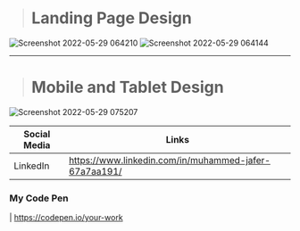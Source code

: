 ># Landing Page Design
![Screenshot 2022-05-29 064210](https://user-images.githubusercontent.com/56185049/170852781-f9d0ac1d-7bf4-4e34-8d50-f888198b755d.png)
![Screenshot 2022-05-29 064144](https://user-images.githubusercontent.com/56185049/170852787-288238fa-36f2-4296-99b6-f91cfc8a035d.png)
______________________________
># Mobile and Tablet Design
![Screenshot 2022-05-29 075207](https://user-images.githubusercontent.com/56185049/170852798-88d080ee-8a5a-416e-a1e4-7e21990ee4d7.png)


| Social Media | Links                             
| ------------ | --------------------------------- 
| LinkedIn     | https://www.linkedin.com/in/muhammed-jafer-67a7aa191/

### My Code Pen
| https://codepen.io/your-work
